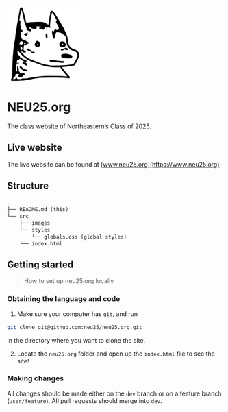 <img src="src/images/hoosky.png" alt="Hoosky" width="175px" /><br />

# NEU25.org

The class website of Northeastern’s Class of 2025.

## Live website

The live website can be found at [www.neu25.org](https://www.neu25.org)

## Structure

```
.
├── README.md (this)
└── src
    ├── images
    └── styles
        └── globals.css (global styles)
    └── index.html
```

## Getting started

> How to set up neu25.org locally

### Obtaining the language and code

1. Make sure your computer has `git`, and run

```bash
git clone git@github.com:neu25/neu25.org.git
```

in the directory where you want to clone the site.

2. Locate the `neu25.org` folder and open up the `index.html` file to see the site!

### Making changes

All changes should be made either on the `dev` branch or on a feature branch (`user/feature`). All pull requests should merge into `dev`.
